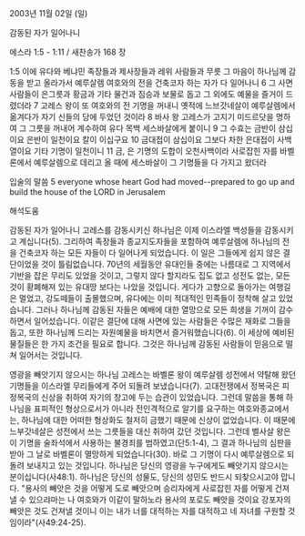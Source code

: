 2003년 11월 02일 (일)

감동된 자가 일어나니



에스라 1:5 - 1:11 / 새찬송가 168 장


1:5  이에 유다와 베냐민 족장들과 제사장들과 레위 사람들과 무릇 그 마음이 하나님께 감동을 받고 올라가서 예루살렘 여호와의 전을 건축코자 하는 자가  다 일어나니
6 그 사면 사람들이 은그릇과 황금과 기타 물건과 짐승과 보물로 돕고 그 외에도 예물을 즐거이 드렸더라
7 고레스 왕이 또 여호와의 전 기명을 꺼내니 옛적에 느브갓네살이 예루살렘에서 옮겨다가 자기 신들의 당에 두었던 것이라
8 바사 왕 고레스가 고지기 미드르닷을 명하여 그 그릇을 꺼내어 계수하여 유다 목백 세스바살에게 붙이니
9 그 수효는 금반이 삼십이요 은반이 일천이요 칼이 이십구요
10 금대접이 삼십이요 그보다 차한 은대접이 사백열이요 기타 기명이 일천이니
11 금, 은 기명의 도합이 오천사백이라 사로잡힌 자를 바벨론에서 예루살렘으로 데리고 올 때에 세스바살이 그 기명들을 다 가지고 왔더라

입술의 말씀
5 everyone whose heart God had moved--prepared to go up and build the house of the LORD in Jerusalem

해석도움





감동된 자가 일어나니
고레스를 감동시키신 하나님은 이제 이스라엘 백성들을 감동시키고 계십니다(5). 그리하여 족장들과 종교지도자들을 포함하여 예루살렘에 하나님의 전을 건축코자 하는 모든 자들이 다 일어나게 되었습니다.  이 일은 그들에게 쉽지 않은 결단이었을 것이 틀림없습니다.  70년의 세월동안 유대인들 중에는 나름대로 그 지역에서 기반을 잡은 무리도 있었을 것이고, 그렇지 않다 할지라도 집도 없고 성전도 없는, 모든 것이 황폐해져 있는 유대땅 보다는 나았을 것입니다.  게다가 고향으로 돌아가는 여행길은 멀었고, 강도떼들이 출몰했으며, 유다에는 이미 적대적인 민족들이 정착해 살고 있었습니다.  그러나 하나님께 감동된 자들은 예배에 대한 열망으로 모든 희생을 기꺼이 감수하면서 일어섰습니다.  이같은 결단에 대해 사면에 있는 사람들은 수많은 재화로 그들을 돕고, 또한 하나님께 드리는 자원예물을 바치면서 즐거워했습니다(6).  이 세상에 예비된 물질들은 한 가지 조건을 필요로 합니다.  그것은 하나님께 감동된 사람들이 믿음으로 떨쳐 일어서는 것입니다.

영광을 빼앗기지 않으시는 하나님
고레스는 바벨론 왕이 예루살렘 성전에서 약탈해 왔던 기명들을 이스라엘 무리들에게 주어 되돌려 보냈습니다(7).  고대전쟁에서 정복국은 피정복국의 신상을 취하여 자기의 창고에 두는 습관이 있었습니다.  그런데 말씀을 통해 하나님을 표피적인 형상으로서가 아니라 전인격적으로 알기를 요구하는 여호와종교에서는, 하나님에 대한 어떠한 형상화도 철저히 금했기 때문에 신상이 없었습니다.  이 때문에 느부갓네살은 성전에서 쓰는 그릇들을 대신 취하여 갔던 것입니다.  그런데 벨사살 왕은 이 기명을 술좌석에서 사용하는 불경죄를 범하였고(단5:1-4), 그 결과 하나님의 심판을 받아 그 날로 바벨론이 멸망하게 되었습니다(30).  바로 그 기명이 다시 예루살렘으로 되돌려 보내지고 있는 것입니다.  하나님은 당신의 영광을 누구에게도 빼앗기지 않으시는 분이십니다(사48:1).  하나님은 당신의 성물도, 당신의 성민도 반드시 되찾으시고야 맙니다.  "용사의 빼앗은 것을 어떻게 도로 빼앗으며 승리자에게 사로잡힌 자를 어떻게 건져낼 수 있으랴마는 나 여호와가 이같이 말하노라 용사의 포로도 빼앗을 것이요 강포자의 빼앗은 것도 건져낼 것이니 이는 내가 너를 대적하는 자를 대적하고 네 자녀를 구원할 것임이라"(사49:24-25).
